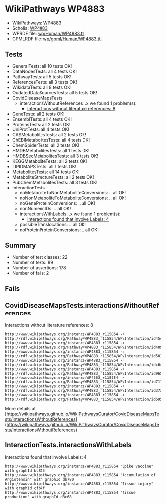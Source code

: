 # WikiPathways WP4883

* WikiPathways: [WP4883](https://identifiers.org/wikipathways:WP4883)
* Scholia: [WP4883](https://scholia.toolforge.org/wikipathways/WP4883)
* WPRDF file: [wp/Human/WP4883.ttl](../wp/Human/WP4883.ttl)
* GPMLRDF file: [wp/gpml/Human/WP4883.ttl](../wp/gpml/Human/WP4883.ttl)

## Tests
* GeneralTests: all 10 tests OK!
* DataNodesTests: all 4 tests OK!
* PathwayTests: all 5 tests OK!
* ReferencesTests: all 3 tests OK!
* WikidataTests: all 8 tests OK!
* OudatedDataSourcesTests: all 5 tests OK!
* CovidDiseaseMapsTests
    * interactionsWithoutReferences: .x we found 1 problem(s):
        * [Interactions without literature references: 8](#2e295936)
* GeneTests: all 2 tests OK!
* EnsemblTests: all 4 tests OK!
* ProteinsTests: all 2 tests OK!
* UniProtTests: all 4 tests OK!
* CASMetabolitesTests: all 2 tests OK!
* ChEBIMetabolitesTests: all 4 tests OK!
* ChemSpiderTests: all 2 tests OK!
* HMDBMetabolitesTests: all 1 tests OK!
* HMDBSecMetabolitesTests: all 3 tests OK!
* KEGGMetaboliteTests: all 2 tests OK!
* LIPIDMAPSTests: all 1 tests OK!
* MetabolitesTests: all 14 tests OK!
* MetaboliteStructureTests: all 2 tests OK!
* PubChemMetabolitesTests: all 3 tests OK!
* InteractionTests
    * noMetaboliteToNonMetaboliteConversions: .. all OK!
    * noNonMetaboliteToMetaboliteConversions: .. all OK!
    * noGeneProteinConversions: .. all OK!
    * nonNumericIDs: .. all OK!
    * interactionsWithLabels: .x we found 1 problem(s):
        * [Interactions found that involve Labels: 4](#630d267b)
    * possibleTranslocations: .. all OK!
    * noProteinProteinConversions: .. all OK!


## Summary

* Number of test classes: 22
* Number of tests: 89
* Number of assertions: 178
* Number of fails: 2

## Fails

<a name="2e295936" />

## CovidDiseaseMapsTests.interactionsWithoutReferences

Interactions without literature references: 8
```
http://www.wikipathways.org/instance/WP4883_r115854 -> http://rdf.wikipathways.org/Pathway/WP4883_r115854/WP/Interaction/id45cf6f5e
http://www.wikipathways.org/instance/WP4883_r115854 -> http://rdf.wikipathways.org/Pathway/WP4883_r115854/WP/Interaction/id4093d262
http://www.wikipathways.org/instance/WP4883_r115854 -> http://rdf.wikipathways.org/Pathway/WP4883_r115854/WP/Interaction/id501a4bdc
http://www.wikipathways.org/instance/WP4883_r115854 -> http://rdf.wikipathways.org/Pathway/WP4883_r115854/WP/Interaction/idc649fb6a
http://www.wikipathways.org/instance/WP4883_r115854 -> http://rdf.wikipathways.org/Pathway/WP4883_r115854/WP/Interaction/id965b8019
http://www.wikipathways.org/instance/WP4883_r115854 -> http://rdf.wikipathways.org/Pathway/WP4883_r115854/WP/Interaction/id7114ee4c
http://www.wikipathways.org/instance/WP4883_r115854 -> http://rdf.wikipathways.org/Pathway/WP4883_r115854/WP/Interaction/id3739bd1
http://www.wikipathways.org/instance/WP4883_r115854 -> http://rdf.wikipathways.org/Pathway/WP4883_r115854/WP/Interaction/id695320d0
```

More details at [https://wikipathways.github.io/WikiPathwaysCurator/CovidDiseaseMapsTests/interactionsWithoutReferences](https://wikipathways.github.io/WikiPathwaysCurator/CovidDiseaseMapsTests/interactionsWithoutReferences)

<a name="630d267b" />

## InteractionTests.interactionsWithLabels

Interactions found that involve Labels: 4
```
http://www.wikipathways.org/instance/WP4883_r115854 "Spike vaccine" with graphId bc845
http://www.wikipathways.org/instance/WP4883_r115854 "Accumulation of 
Angiotensin" with graphId db780
http://www.wikipathways.org/instance/WP4883_r115854 "Tissue injury" with graphId cfb7f
http://www.wikipathways.org/instance/WP4883_r115854 "Tissue production" with graphId d3c68
```

